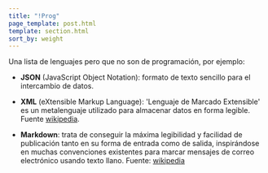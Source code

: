 ```yaml
---
title: "!Prog"
page_template: post.html
template: section.html
sort_by: weight
---
```


[1]: https://es.wikipedia.org/wiki/Extensible_Markup_Language
[2]: https://es.wikipedia.org/wiki/Markdown

Una lista de lenguajes pero que no son de programación, por ejemplo:

- **JSON** (JavaScript Object Notation): formato de texto sencillo para el
intercambio de datos.

- **XML** (eXtensible Markup Language): 'Lenguaje de Marcado Extensible' es un
metalenguaje utilizado para almacenar datos en forma legible. Fuente
[wikipedia][1].

- **Markdown**: trata de conseguir la máxima legibilidad y facilidad de
publicación tanto en su forma de entrada como de salida, inspirándose en
muchas convenciones existentes para marcar mensajes de correo electrónico usando
texto llano. Fuente: [wikipedia][2]

